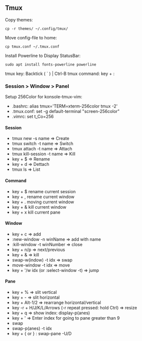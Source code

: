 ## Tmux

Copy themes:
```
cp -r themes/ ~/.config/tmux/
```

Move config-file to home:
```
cp tmux.conf ~/.tmux.conf
```

Install Powerline to Display StatusBar:
```
sudo apt install fonts-powerline powerline
```

tmux key: Backtick ( ` ) | Ctrl-B 
tmux command: key + : 

### Session > Window > Panel

Setup 256Color for konsole-tmux-vim:
- .bashrc: alias tmux='TERM=xterm-256color tmux -2'
- .tmux.conf: set -g default-terminal "screen-256color" 
- .vimrc: set t_Co=256 

#### Session
- tmux new -s name => Create 
- tmux switch -t name => Switch 
- tmux attach -t name => Attach 
- tmux kill-session -t name => Kill 
- key + $ => Rename 
- key + d => Dettach 
- tmux ls => List 

#### Command
- key + $ rename current session 
- key + , rename current window 
- key + . moving current window 
- key + & kill current window 
- key + x kill current pane 

#### Window
- key + c => add 
- :new-window -n winName => add with name 
- :kill-window -t winNumber => close 
- key + n/p => next/previous 
- key + & => kill 
- swap-w(indow) -t idx => swap 
- move-window -t idx => move 
- key + '/w idx (or :select-window -t) => jump 

#### Pane
- key + % => slit vertical 
- key + - => slit horizontal 
- key + Alt-1/2 => rearrange horizontal/vertical 
- key -r + H/J/K/L/Arrows (-r repeat pressed: hold Ctrl) => resize 
- key + q => show index: display-p(anes) 
- key + ' => Enter index for going to pane greater than  9 
- swap 
- swap-p(anes) -t idx 
- key + { or } : swap-pane -U/D 

